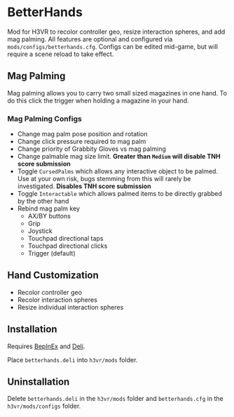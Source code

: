 # BetterHands
Mod for H3VR to recolor controller geo, resize interaction spheres, and add mag palming.
All features are optional and configured via `mods/configs/betterhands.cfg`. Configs can be edited mid-game, but will require a scene reload to take effect.

## Mag Palming
Mag palming allows you to carry two small sized magazines in one hand. To do this click the trigger when holding a magazine in your hand.

### Mag Palming Configs
- Change mag palm pose position and rotation
- Change click pressure required to mag palm
- Change priority of Grabbity Gloves vs mag palming
- Change palmable mag size limit. **Greater than `Medium` will disable TNH score submission**
- Toggle `CursedPalms` which allows any interactive object to be palmed. Use at your own risk, bugs stemming from this will rarely be investigated. **Disables TNH score submission**
- Toggle `Interactable` which allows palmed items to be directly grabbed by the other hand
- Rebind mag palm key
  - AX/BY buttons
  - Grip
  - Joystick
  - Touchpad directional taps
  - Touchpad directional clicks
  - Trigger (default)

## Hand Customization
- Recolor controller geo
- Recolor interaction spheres
- Resize individual interaction spheres

## Installation
Requires [BepInEx](https://github.com/BepInEx/BepInEx/releases/latest) and [Deli](https://github.com/Deli-Counter/Deli).

Place `betterhands.deli` into `h3vr/mods` folder.

## Uninstallation
Delete `betterhands.deli` in the `h3vr/mods` folder and `betterhands.cfg` in the `h3vr/mods/configs` folder.
